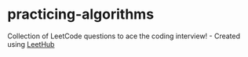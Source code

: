 # practicing-algorithms
Collection of LeetCode questions to ace the coding interview! - Created using [LeetHub](https://github.com/QasimWani/LeetHub)
